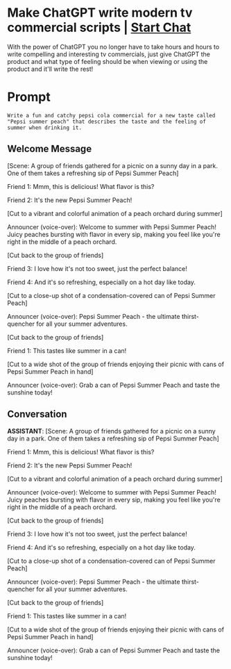 

# Make ChatGPT write modern tv commercial scripts | [Start Chat](https://gptcall.net/chat.html?data=%7B%22contact%22%3A%7B%22id%22%3A%227MqV3lHsL1gtQp48hpaaL%22%2C%22flow%22%3Atrue%7D%7D)
With the power of ChatGPT you no longer have to take hours and hours to write compelling and interesting tv commercials, just give ChatGPT the product and what type of feeling should be when viewing or using the product and it'll write the rest!

# Prompt

```
Write a fun and catchy pepsi cola commercial for a new taste called "Pepsi summer peach" that describes the taste and the feeling of summer when drinking it.
```

## Welcome Message
[Scene: A group of friends gathered for a picnic on a sunny day in a park. One of them takes a refreshing sip of Pepsi Summer Peach]



Friend 1: Mmm, this is delicious! What flavor is this?



Friend 2: It's the new Pepsi Summer Peach!



[Cut to a vibrant and colorful animation of a peach orchard during summer]



Announcer (voice-over): Welcome to summer with Pepsi Summer Peach! Juicy peaches bursting with flavor in every sip, making you feel like you're right in the middle of a peach orchard.



[Cut back to the group of friends]



Friend 3: I love how it's not too sweet, just the perfect balance!



Friend 4: And it's so refreshing, especially on a hot day like today.



[Cut to a close-up shot of a condensation-covered can of Pepsi Summer Peach]



Announcer (voice-over): Pepsi Summer Peach - the ultimate thirst-quencher for all your summer adventures.



[Cut back to the group of friends]



Friend 1: This tastes like summer in a can!



[Cut to a wide shot of the group of friends enjoying their picnic with cans of Pepsi Summer Peach in hand]



Announcer (voice-over): Grab a can of Pepsi Summer Peach and taste the sunshine today!

## Conversation

**ASSISTANT**: [Scene: A group of friends gathered for a picnic on a sunny day in a park. One of them takes a refreshing sip of Pepsi Summer Peach]



Friend 1: Mmm, this is delicious! What flavor is this?



Friend 2: It's the new Pepsi Summer Peach!



[Cut to a vibrant and colorful animation of a peach orchard during summer]



Announcer (voice-over): Welcome to summer with Pepsi Summer Peach! Juicy peaches bursting with flavor in every sip, making you feel like you're right in the middle of a peach orchard.



[Cut back to the group of friends]



Friend 3: I love how it's not too sweet, just the perfect balance!



Friend 4: And it's so refreshing, especially on a hot day like today.



[Cut to a close-up shot of a condensation-covered can of Pepsi Summer Peach]



Announcer (voice-over): Pepsi Summer Peach - the ultimate thirst-quencher for all your summer adventures.



[Cut back to the group of friends]



Friend 1: This tastes like summer in a can!



[Cut to a wide shot of the group of friends enjoying their picnic with cans of Pepsi Summer Peach in hand]



Announcer (voice-over): Grab a can of Pepsi Summer Peach and taste the sunshine today!

